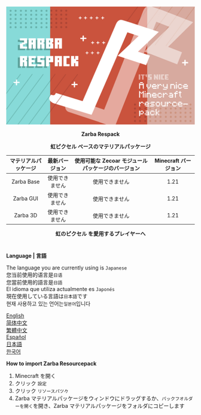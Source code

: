 ![Cover](https://github.com/ZfIxV/Zarba-Respack/blob/main/Zarba%20Respack%20-%20Header.png)
<div align="center">

**Zarba Respack**

**虹ピクセル ベースのマテリアルパッケージ**

| マテリアルパッケージ | 最新バージョン | 使用可能な Zecoar モジュールパッケージのバージョン | Minecraft バージョン |
| :-: | :-: | :-: | :-: |
| Zarba Base | 使用できません | 使用できません | 1.21 |
| Zarba GUI | 使用できません | 使用できません | 1.21 |
| Zarba 3D | 使用できません | 使用できません | 1.21 |

</div>

<div align="center">
  
**虹のピクセル を愛用するプレイヤーへ**

</div>

#               

**Language | 言語**

The language you are currently using is `Japanese`         
您当前使用的语言是`日语`         
您當前使用的語言是`日語`         
El idioma que utiliza actualmente es `Japonés`        
現在使用している言語は`日本語`です        
현재 사용하고 있는 언어는`일본어`입니다         

[English](https://github.com/ZfIxV/Zarba-Respack/tree/main/README.md)           
[简体中文](https://github.com/ZfIxV/Zarba-Respack/tree/main/README-SC.md)            
[繁體中文](https://github.com/ZfIxV/Zarba-Respack/tree/main/README-TC.md)            
[Español](https://github.com/ZfIxV/Zarba-Respack/tree/main/README-ES.md)            
[日本語](https://github.com/ZfIxV/Zarba-Respack/tree/main/README-JP.md)           
[한국어](https://github.com/ZfIxV/Zarba-Respack/tree/main/README-KO.md)            

**How to import Zarba Resourcepack**

1. Minecraft を開く
2. クリック `設定`
3. クリック `リソースパツ𠂊`
4. Zarba マテリアルパッケージをウィンドウにドラッグするか、`パックフオルダーを開く`を開き、Zarba マテリアルパッケージをフォルダにコピーします